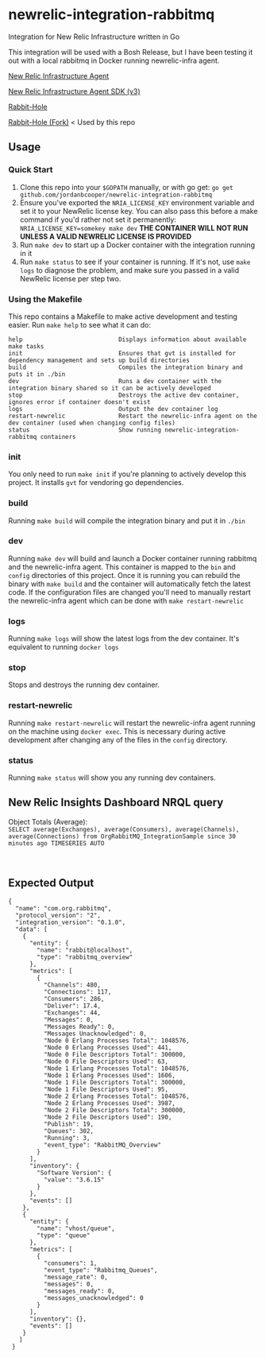 # newrelic-integration-rabbitmq
Integration for New Relic Infrastructure written in Go

This integration will be used with a Bosh Release, but I have been testing it out with a local rabbitmq in Docker running newrelic-infra agent.

[New Relic Infrastructure Agent](https://docs.newrelic.com/docs/infrastructure/new-relic-infrastructure/installation/install-infrastructure-linux)

[New Relic Infrastructure Agent SDK (v3)](https://github.com/newrelic/infra-integrations-sdk)

[Rabbit-Hole](https://github.com/michaelklishin/rabbit-hole) 

[Rabbit-Hole (Fork)](https://github.com/jordanbcooper/rabbit-hole)
< Used by this repo

## Usage

### Quick Start
1. Clone this repo into your `$GOPATH` manually, or with go get: `go get github.com/jordanbcooper/newrelic-integration-rabbitmq`
1. Ensure you've exported the `NRIA_LICENSE_KEY` environment variable and set it to your NewRelic license key. You can also pass this before a make command if you'd rather not set it permanently: `NRIA_LICENSE_KEY=somekey make dev` **THE CONTAINER WILL NOT RUN UNLESS A VALID NEWRELIC LICENSE IS PROVIDED**
1. Run `make dev` to start up a Docker container with the integration running in it
1. Run `make status` to see if your container is running. If it's not, use `make logs` to diagnose the problem, and make sure you passed in a valid NewRelic license per step two.

### Using the Makefile
This repo contains a Makefile to make active development and testing easier. Run `make help` to see what it can do:

```
help                           Displays information about available make tasks
init                           Ensures that gvt is installed for dependency management and sets up build directories
build                          Compiles the integration binary and puts it in ./bin
dev                            Runs a dev container with the integration binary shared so it can be actively developed
stop                           Destroys the active dev container, ignores error if container doesn't exist
logs                           Output the dev container log
restart-newrelic               Restart the newrelic-infra agent on the dev container (used when changing config files)
status                         Show running newrelic-integration-rabbitmq containers
```

### init
You only need to run `make init` if you're planning to actively develop this project.  It installs `gvt` for vendoring 
go dependencies.

### build
Running `make build` will compile the integration binary and put it in `./bin`

### dev
Running `make dev` will build and launch a Docker container running rabbitmq and the newrelic-infra agent. This container
is mapped to the `bin` and `config` directories of this project. Once it is running you can rebuild the binary with
`make build` and the container will automatically fetch the latest code. If the configuration files are changed you'll
need to manually restart the newrelic-infra agent which can be done with `make restart-newrelic`

### logs
Running `make logs` will show the latest logs from the dev container. It's equivalent to running `docker logs`

### stop
Stops and destroys the running dev container.

### restart-newrelic
Running `make restart-newrelic` will restart the newrelic-infra agent running on the machine using `docker exec`. This is
necessary during active development after changing any of the files in the `config` directory.

### status
Running `make status` will show you any running dev containers.

## New Relic Insights Dashboard NRQL query
Object Totals (Average):
<br>
```SELECT average(Exchanges), average(Consumers), average(Channels), average(Connections) from OrgRabbitMQ_IntegrationSample since 30 minutes ago TIMESERIES AUTO```

<br>

## Expected Output
```
{
  "name": "com.org.rabbitmq",
  "protocol_version": "2",
  "integration_version": "0.1.0",
  "data": [
    {
      "entity": {
        "name": "rabbit@localhost",
        "type": "rabbitmq_overview"
      },
      "metrics": [
        {
          "Channels": 480,
          "Connections": 117,
          "Consumers": 286,
          "Deliver": 17.4,
          "Exchanges": 44,
          "Messages": 0,
          "Messages Ready": 0,
          "Messages Unacknowledged": 0,
          "Node 0 Erlang Processes Total": 1048576,
          "Node 0 Erlang Processes Used": 441,
          "Node 0 File Descriptors Total": 300000,
          "Node 0 File Descriptors Used": 63,
          "Node 1 Erlang Processes Total": 1048576,
          "Node 1 Erlang Processes Used": 1606,
          "Node 1 File Descriptors Total": 300000,
          "Node 1 File Descriptors Used": 95,
          "Node 2 Erlang Processes Total": 1048576,
          "Node 2 Erlang Processes Used": 3987,
          "Node 2 File Descriptors Total": 300000,
          "Node 2 File Descriptors Used": 190,
          "Publish": 19,
          "Queues": 302,
          "Running": 3,
          "event_type": "RabbitMQ_Overview"
        }
      ],
      "inventory": {
        "Software Version": {
          "value": "3.6.15"
        }
      },
      "events": []
    },
    {
      "entity": {
        "name": "vhost/queue",
        "type": "queue"
      },
      "metrics": [
        {
          "consumers": 1,
          "event_type": "Rabbitmq_Queues",
          "message_rate": 0,
          "messages": 0,
          "messages_ready": 0,
          "messages_unacknowledged": 0
        }
      ],
      "inventory": {},
      "events": []
    }
   ]
 }
```
